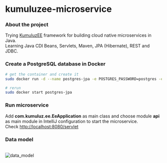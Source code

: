 # kumuluzee-microservice
### About the project
Trying [KumuluzEE](https://ee.kumuluz.com/) framework for building cloud native microservices in Java.  
Learning Java CDI Beans, Servlets, Maven, JPA (Hibernate), REST and JDBC.

### Create a PostgreSQL database in Docker
``` bash
# get the container and create it
sudo docker run -d --name postgres-jpa -e POSTGRES_PASSWORD=postgres -e POSTGRES_DB=nakupovalniseznami -p 5432:5432 postgres:13

# rerun
sudo docker start postgres-jpa
```

### Run microservice
Add <b>com.kumuluz.ee.EeApplication</b> as main class and choose module <b>api</b> as main module in IntelliJ configuration to start the microservice.  
Check [http://localhost:8080/servlet](http://localhost:8080/servlet)

### Data model
\
![data_model](documentation/data_model.png)